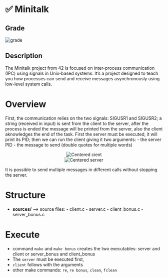 # :white_check_mark: Minitalk
<h2>Grade</h2>

![grade](https://github.com/user-attachments/assets/abd24828-fce9-4642-820d-a1f2987b9fa0)

</div>

## Description  
The Minitalk project from 42 is focused on inter-process communication (IPC) using signals in Unix-based systems.
It’s a project designed to teach you how processes can send and receive messages asynchronously using low-level system calls. 


# Overview
First, the communication relies on the two signals: SIGUSR1 and SIGUSR2; a string (received in input) is sent from the client to the server, after the process is ended the message will be printed from the server, also the client aknowledges the end of the task. First the server must be executed, it will print its PID; then we can run the client giving it two arguments:
    - the server PID
    - the message to send (double quotes for multiple words)

<div style="text-align: center;">
  <img src="https://github.com/user-attachments/assets/c196d29c-f0b3-48d1-8cf2-bb2dafb6f00a" alt="Centered cient"/>
</div>

<div style="text-align: center;">
  <img src="https://github.com/user-attachments/assets/ded59305-9f1f-401d-87a1-17a95b642034" alt="Centered server"/>
</div>

It is possible to send multiple messages in different calls without stopping the server.
# Structure
- **sources/**   -->  source files:
                          - client.c
                          - server.c
                          - client_bonus.c
                          - server_bonus.c

# Execute
- command `make` and `make bonus` creates the two executables: server and client or server_bonus and client_bonus
- The `server` must be executed first, 
- `client` follows with the arguments
- other make commands: `re`, `re bonus`, `clean`, `fclean`
